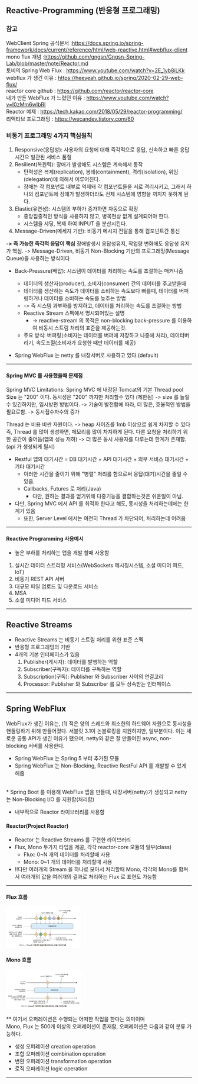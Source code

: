 ## Reactive-Programming (반응형 프로그래밍)

### 참고 
WebClient Spring 공식문서 :https://docs.spring.io/spring-framework/docs/current/reference/html/web-reactive.html#webflux-client<br/>
mono flux 개념 :https://github.com/gngsn/Gngsn-Spring-Lab/blob/master/note/Reactor.md<br/>
토비의 Spring Web Flux : https://www.youtube.com/watch?v=2E_1yb8iLKk<br/>
webflux 가 생긴 이유 : https://heeyeah.github.io/spring/2020-02-29-web-flux/<br/>
reactor core github : https://github.com/reactor/reactor-core<br/>
내가 만든 WebFlux 가 느렸던 이유 : https://www.youtube.com/watch?v=I0zMm6wIbRI<br/>
Reactor 예제 : https://tech.kakao.com/2018/05/29/reactor-programming/<br/>
리액티브 프로그래밍 : https://wecandev.tistory.com/60<br/>


### 비동기 프로그래밍 4가지 핵심원칙
1. Responsive(응답성): 사용자의 요청에 대해 즉각적으로 응답, 신속하고 빠른 응답시간으 일관된 서비스 품질
2. Resilient(복원력): 장애가 발생해도 시스템은 계속해서 동작
   - 탄력성은 복제(replication), 봉쇄(containment), 격리(isolation), 위임(delegation)에 의해서 이루어진다.
   - 장애는 각 컴포넌트 내부로 억제돼 각 컴포넌트들을 서로 격리시키고, 그래서 하나의 컴포넌트에 장애가 발생하더라도 전체 시스템에 영향을 끼치지 못하게 된다.
3. Elastic(유연성): 시스템의 부하가 증가하면 자동으로 확장
   - 중앙집중적인 방식을 사용하지 않고, 병목현상 없게 설계되어야 한다.
   - 시스템을 샤딩, 복제 하여 INPUT 을 분산시킨다. 
4. Message-Driven(메세지 기반): 비동기 메시지 전달을 통해 컴포넌트간 통신

<b> -> 즉 가능한 즉각적 응답이 핵심</b> 장애발생시 응답성유지, 작업량 변화에도 응답성 유지가 핵심.
-> Message-Driven, 비동기 Non-Blocking 기반의 프로그래밍(Message Queue)을 사용하는 방식이다

* Back-Pressure(배압): 시스템이 데이터를 처리하는 속도를 조절하는 매커니즘
  * 데이터의 생산자(producer), 소비자(consumer) 간의 데이터를 주고받을때
  * 데이터를 생산하는 속도가 데이터를 소비하는 속도보다 빠를때, 데이터를 버퍼링하거나 데이터를 소비하는 속도를 늦추는 방법
  * -> 즉 시스템 과부하를 방지하고, 데이터를 처리하는 속도를 조절하는 방법
  * Reactive Stream 스펙에서 명시되어있는 설명
    * -> reactive-stream 의 목적은 non-blocking back-pressure 를 이용하여 비동시 스트림 처리의 표준을 제공하는것.
  * 주요 방식: 버퍼링(소비자는 데이터를 버퍼에 저장하고 나중에 처리), 데이터버리기, 속도조절(소비자가 요청한 때만 데이터를 제공)


* Spring WebFlux 는 netty 를 내장서버로 사용하고 있다.(default)

---
#### Spring MVC 를 사용했을때 문제점
Spring MVC Limitations: Spring MVC 에 내장된 Tomcat의 기본 Thread pool Size 는 "200" 이다. 
동시성은 "200" 까지만 처리할수 있다 (제한됨)
-> size 를 늘릴수 있긴하지만, 임시방편 방법이다.
-> 기술이 발전함에 따라, 더 많은, 효율적인 방법을 필요로함. -> 동시접수자수의 증가

Thread 는 비용 비싼 자원이다. -> heap 사이즈를 1mb 이상으로 쉽게 차지할 수 있다
즉, Thread 를 많이 생성하면, 메모리를 많이 차지하게 된다. 다른 요청을 처리하기 위한 공간이 줄어듬(앱의 성능 저하)
-> 더 많은 동시 사용자를 다루는데 한계가 존재함.(api 가 생성되게 될시)

* Restful 앱의 대기시간 = DB 대기시간 + API 대기시간 + 외부 서비스 대기시간 + 기타 대기시간
  * 이러한 시간을 줄이기 위해 "병렬" 처리를 함으로써 응답(대기)시간을 줄일 수 있음.
  * Callbacks, Futures 로 처리(Java)
    * 다만, 원하는 결과를 얻기위해 다중기능을 결합하는것은 쉬운일이 아님.
* 다만, Spring MVC 에서 API 를 최적화 한다고 해도, 동시성을 처리하는데에는 한계가 있음
  * 또한, Server Level 에서는 여전히 Thread 가 차단되어, 처리하는데 어려움

--- 
#### Reactive Programming 사용예시
* 높은 부하를 처리하는 앱을 개발 할때 사용함 
1. 실시간 데이터 스트리밍 서비스(WebSockets 메시징시스템, 소셜 미디어 피드, IoT)
2. 비동기 REST API 서버 
3. 대규모 파일 업로드 및 다운로드 서비스
4. MSA
5. 소셜 미디어 피드 서비스

--- 

## Reactive Streams
* Reactive Streams 는 비동기 스트림 처리를 위한 표준 스펙
* 반응형 프로그래밍의 기반
* 4개의 기본 인터페이스가 있음
  1. Publisher(게시자): 데이터를 발행하는 역할
  2. Subscriber(구독자): 데이터를 구독하는 역할
  3. Subscription(구독): Publisher 와 Subscriber 사이의 연결고리
  4. Processor: Publisher 와 Subscriber 를 모두 상속받는 인터페이스

---

## Spring WebFlux
WebFlux가 생긴 이유는,
(1) 적은 양의 스레드와 최소한의 하드웨어 자원으로 동시성을 핸들링하기 위해 만들어졌다. 서블릿 3.1이 논블로킹을 지원하지만, 일부분이다. 이는 새로운 공통 API가 생긴 이유가 됐으며, netty와 같은 잘 만들어진 async, non-blocking 서버를 사용한다.
* Spring WebFlux 는 Spring 5 부터 추가된 모듈
* Spring WebFlux 는 Non-Blocking, Reactive RestFul API 를 개발할 수 있게 해줌
<br/>
* Spring Boot 를 이용해 WebFlux 앱을 만들때, 내장서버(netty)가 생성되고
netty 는 Non-Blocking I/O 를 지원함(처리함)
<br/>

* 내부적으로 Reactor 라이브러리를 사용함

#### Reactor(Project Reactor)
* Reactor 는 Reactive Streams 를 구현한 라이브러리
* Flux, Mono 두가지 타입을 제공, 각각  reactor-core 모듈의 일부(class)
  * Flux: 0~N 개의 데이터를 처리할때 사용
  * Mono: 0~1 개의 데이터를 처리할때 사용
* !!다만 여러개의 Stream 을 하나로 모아서 처리할때 Mono, 각각의 Mono를 합쳐서 여러개의 값을 여러개의 결과로 처리하는 Flux 로 표현도 가능함

--- 
#### Flux 흐름
<img src="./img/MarbleDiagramFlux.png" width="40%" alt="MarbleDiagramFlux"/>
<br>

#### Mono 흐름
<img src="./img/MarbleDiagramMono.png" width="40%" alt="MarbleDiagramMono"/>
<br>

** 여기서 오퍼레이션은 수행되는 어떠한 작업을 한다는 의미이며 <br>
Mono, Flux 는 500개 이상의 오퍼레이션이 존재함, 오퍼레이션은 다음과 같이 분류 가능하다.
* 생성 오퍼레이션 creation operation
* 조합 오퍼레이션 combination operation
* 변환 오퍼레이션 transformation operation
* 로직 오퍼레이션 logic operation

---